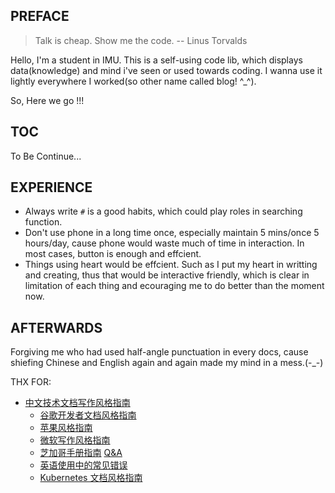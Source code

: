 ## PREFACE
> Talk is cheap. Show me the code.   -- Linus Torvalds

Hello, I'm a student in IMU. This is a self-using code lib, which displays data(knowledge) and mind i've seen or used towards coding. I wanna use it lightly everywhere I worked(so other name called blog! \^_\^).

So, Here we go !!!



## TOC

To Be Continue...

## EXPERIENCE
- Always write `#` is a good habits, which could play roles in searching function.
- Don't use phone in a long time once, especially maintain 5 mins/once 5 hours/day, cause phone would waste much of time in interaction. In most cases, button is enough and effcient.
- Things using heart would be effcient. Such as I put my heart in writting and creating, thus that would be interactive friendly, which is clear in limitation of each thing and ecouraging me to do better than the moment now.

## AFTERWARDS

Forgiving me who had used half-angle punctuation in every docs, cause shiefing Chinese and English again and again made my mind in a mess.(-_-)

THX FOR:
- [中文技术文档写作风格指南](https://zh-style-guide.readthedocs.io/zh_CN/latest/)
  - [谷歌开发者文档风格指南](https://developers.google.cn/style) 
  - [苹果风格指南](https://help.apple.com/asg/)
  - [微软写作风格指南](https://docs.microsoft.com/en-us/style-guide/welcome/)
  - [芝加哥手册指南](https://www.chicagomanualofstyle.org/)  [Q&A](https://www.chicagomanualofstyle.org/qanda/latest.html)
  - [英语使用中的常见错误](https://brians.wsu.edu/common-errors/) 
  - [Kubernetes 文档风格指南](https://kubernetes.io/docs/contribute/style/style-guide/)
